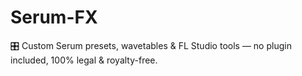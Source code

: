# Serum-FX
🎛️ Custom Serum presets, wavetables &amp; FL Studio tools — no plugin included, 100% legal &amp; royalty-free.
